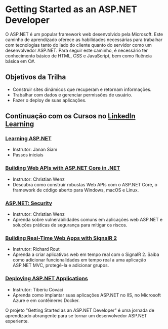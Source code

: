 # Getting Started as an ASP.NET Developer

O ASP.NET é um popular framework web desenvolvido pela Microsoft. Este caminho de aprendizado oferece as habilidades necessárias para trabalhar com tecnologias tanto do lado do cliente quanto do servidor como um desenvolvedor ASP.NET. Para seguir este caminho, é necessário ter conhecimento básico de HTML, CSS e JavaScript, bem como fluência básica em C#.

## Objetivos da Trilha

- Construir sites dinâmicos que recuperam e retornam informações.
- Trabalhar com dados e gerenciar permissões de usuário.
- Fazer o deploy de suas aplicações.

## Continuação com os Cursos no [LinkedIn Learning](https://www.linkedin.com/learning/paths/getting-started-as-an-asp-dot-net-developer)

### [Learning ASP.NET](link-do-curso)
- Instrutor: Janan Siam
- Passos iniciais

### [Building Web APIs with ASP.NET Core in .NET](link-do-curso)
- Instrutor: Christian Wenz
- Descubra como construir robustas Web APIs com o ASP.NET Core, o framework de código aberto para Windows, macOS e Linux.

### [ASP.NET: Security](link-do-curso)
- Instrutor: Christian Wenz
- Aprenda sobre vulnerabilidades comuns em aplicações web ASP.NET e soluções práticas de segurança para mitigar os riscos.

### [Building Real-Time Web Apps with SignalR 2](link-do-curso)
- Instrutor: Richard Rout
- Aprenda a criar aplicativos web em tempo real com o SignalR 2. Saiba como adicionar funcionalidades em tempo real a uma aplicação ASP.NET MVC, protegê-la e adicionar grupos.

### [Deploying ASP.NET Applications](link-do-curso)
- Instrutor: Tiberiu Covaci
- Aprenda como implantar suas aplicações ASP.NET no IIS, no Microsoft Azure e em contêineres Docker.


O projeto "Getting Started as an ASP.NET Developer" é uma jornada de aprendizado abrangente para se tornar um desenvolvedor ASP.NET experiente.

